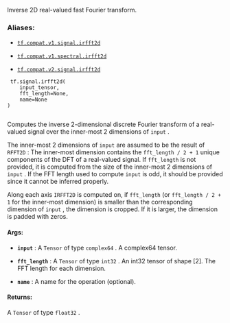 Inverse 2D real-valued fast Fourier transform.



### Aliases:

- [ `tf.compat.v1.signal.irfft2d` ](/api_docs/python/tf/signal/irfft2d)

- [ `tf.compat.v1.spectral.irfft2d` ](/api_docs/python/tf/signal/irfft2d)

- [ `tf.compat.v2.signal.irfft2d` ](/api_docs/python/tf/signal/irfft2d)



```
 tf.signal.irfft2d(
    input_tensor,
    fft_length=None,
    name=None
)
 
```

Computes the inverse 2-dimensional discrete Fourier transform of a real-valued
signal over the inner-most 2 dimensions of  `input` .

The inner-most 2 dimensions of  `input`  are assumed to be the result of  `RFFT2D` :
The inner-most dimension contains the  `fft_length / 2 + 1`  unique components of
the DFT of a real-valued signal. If  `fft_length`  is not provided, it is computed
from the size of the inner-most 2 dimensions of  `input` . If the FFT length used
to compute  `input`  is odd, it should be provided since it cannot be inferred
properly.

Along each axis  `IRFFT2D`  is computed on, if  `fft_length`  (or
 `fft_length / 2 + 1`  for the inner-most dimension) is smaller than the
corresponding dimension of  `input` , the dimension is cropped. If it is larger,
the dimension is padded with zeros.



#### Args:

- **`input`** : A  `Tensor`  of type  `complex64` . A complex64 tensor.

- **`fft_length`** : A  `Tensor`  of type  `int32` .
An int32 tensor of shape [2]. The FFT length for each dimension.

- **`name`** : A name for the operation (optional).



#### Returns:
A  `Tensor`  of type  `float32` .

